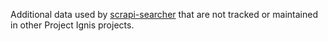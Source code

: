 Additional data used by [scrapi-searcher](https://github.com/that-hatter/scrapi-searcher/) that are not tracked or maintained in other Project Ignis projects.
